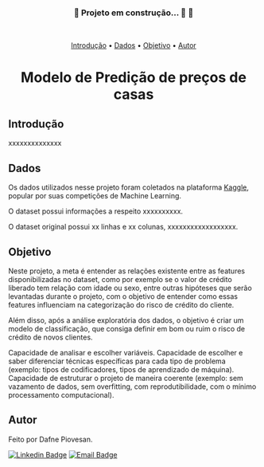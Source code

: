 <h3 align="center"> 
	🚧  Projeto em construção... 🚀 🚧
</h3><br>

<p align="center">
 <a href="#introdução">Introdução</a> •
  <a href="#dados">Dados</a> • 
 <a href="#objetivo">Objetivo</a> • 
 <a href="#autor">Autor</a>
</p>

<h1 align="center">Modelo de Predição de preços de casas</h1>

## Introdução

xxxxxxxxxxxxxx

## Dados

Os dados utilizados nesse projeto foram coletados na plataforma [Kaggle](https://www.kaggle.com/competitions/house-prices-advanced-regression-techniques/overview), popular por suas competições de Machine Learning. 

O dataset possui informações a respeito xxxxxxxxxx.

O dataset original possui xx linhas e xx colunas, xxxxxxxxxxxxxxxxxx.



## Objetivo

Neste projeto, a meta é entender as relações existente entre as features disponibilizadas no dataset, como por exemplo se o valor de crédito liberado tem relação com idade ou sexo, entre outras hipóteses que serão levantadas durante o projeto, com o objetivo de entender como essas features influenciam na categorização do risco de crédito do cliente.

Além disso, após a análise exploratória dos dados, o objetivo é criar um modelo de classificação, que consiga definir em bom ou ruim o risco de crédito de novos clientes.

Capacidade de analisar e escolher variáveis.
Capacidade de escolher e saber diferenciar técnicas específicas para cada tipo de problema (exemplo: tipos de codificadores, tipos de aprendizado de máquina).
Capacidade de estruturar o projeto de maneira coerente (exemplo: sem vazamento de dados, sem overfitting, com reprodutibilidade, com o mínimo processamento computacional).

## Autor

Feito por Dafne Piovesan.

[![Linkedin Badge](https://img.shields.io/badge/-Dafne-blue?style=flat-square&logo=Linkedin&logoColor=white&link=https://www.linkedin.com/in/dafnefp/)](https://www.linkedin.com/in/dafnefp/) 
[![Email Badge](https://img.shields.io/badge/-dafnefp@uol.com.br-c14438?style=flat-square&logo=Gmail&logoColor=white&link=mailto:dafnefp@uol.com.br)](mailto:dafnefp@uol.com.br)
